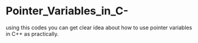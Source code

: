# Pointer_Variables_in_C-
using this codes you can get clear idea about how to use pointer variables in C++ as practically. 
